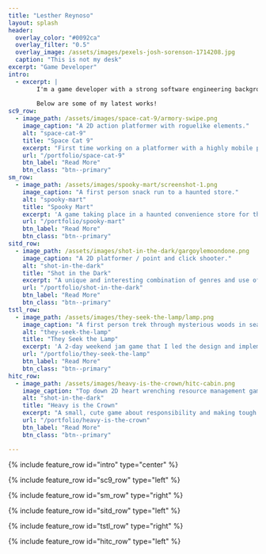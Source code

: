 ```yaml
---
title: "Lesther Reynoso"
layout: splash
header:
  overlay_color: "#0092ca"
  overlay_filter: "0.5"
  overlay_image: /assets/images/pexels-josh-sorenson-1714208.jpg
  caption: "This is not my desk"
excerpt: "Game Developer"
intro: 
  - excerpt: |
        I'm a game developer with a strong software engineering background. Currently I'm co-founder [Possum House Games](https://possumhousegames.com/) acting as the producer, programmer, and handler of all things logistics. While I've worn many hats as a game dev, my interests and strengths lie primarily in designing and implementing gameplay systems. 
        
        Below are some of my latest works! 
sc9_row:
  - image_path: /assets/images/space-cat-9/armory-swipe.png
    image_caption: "A 2D action platformer with roguelike elements."
    alt: "space-cat-9"
    title: "Space Cat 9"
    excerpt: "First time working on a platformer with a highly mobile player. Can confirm, it's hard to get that feel right. Though I think having the main protagonist be a cat fighting a host of mice in their machines aboard a procedurally generated spaceship kind of makes it better."
    url: "/portfolio/space-cat-9"
    btn_label: "Read More"
    btn_class: "btn--primary"
sm_row:
  - image_path: /assets/images/spooky-mart/screenshot-1.png
    image_caption: "A first person snack run to a haunted store."
    alt: "spooky-mart"
    title: "Spooky Mart"
    excerpt: 'A game taking place in a haunted convenience store for the purpose of exploring the concept of repayable experiences in small spaces. Inspired by the challenges in open world games referred to as "Ubisoft Towers".'
    url: "/portfolio/spooky-mart"
    btn_label: "Read More"
    btn_class: "btn--primary"
sitd_row:
  - image_path: /assets/images/shot-in-the-dark/gargoylemoondone.png
    image_caption: "A 2D platformer / point and click shooter."
    alt: "shot-in-the-dark"
    title: "Shot in the Dark"
    excerpt: "A unique and interesting combination of genres and use of only 3 colors. This game only gets harder with each new level. My first deep dive into the Construct 3 game engine. Found it pretty cool though getting Construct 3 to play nice with Steam was a bit of a hassle. Hope to port this bad boy to Unity someday."
    url: "/portfolio/shot-in-the-dark"
    btn_label: "Read More"
    btn_class: "btn--primary"
tstl_row:
  - image_path: /assets/images/they-seek-the-lamp/lamp.png
    image_caption: "A first person trek through mysterious woods in search for a way out."
    alt: "they-seek-the-lamp"
    title: "They Seek the Lamp"
    excerpt: 'A 2-day weekend jam game that I led the design and implementation of. The team credited me as "Project Dad" in the game. I left them alone for too long on the credits section.'
    url: "/portfolio/they-seek-the-lamp"
    btn_label: "Read More"
    btn_class: "btn--primary"
hitc_row:
  - image_path: /assets/images/heavy-is-the-crown/hitc-cabin.png
    image_caption: "Top down 2D heart wrenching resource management game."
    alt: "shot-in-the-dark"
    title: "Heavy is the Crown"
    excerpt: "A small, cute game about responsibility and making tough choices. You maintain a flock of sheep and decide how you spend your day's earnings. Feed the family, yourself, or buy more sheep. Tough choices."
    url: "/portfolio/heavy-is-the-crown"
    btn_label: "Read More"
    btn_class: "btn--primary"

---
```


{% include feature_row id="intro" type="center" %}

{% include feature_row id="sc9_row" type="left" %}

{% include feature_row id="sm_row" type="right" %}

{% include feature_row id="sitd_row" type="left" %}

{% include feature_row id="tstl_row" type="right" %}

{% include feature_row id="hitc_row" type="left" %}
